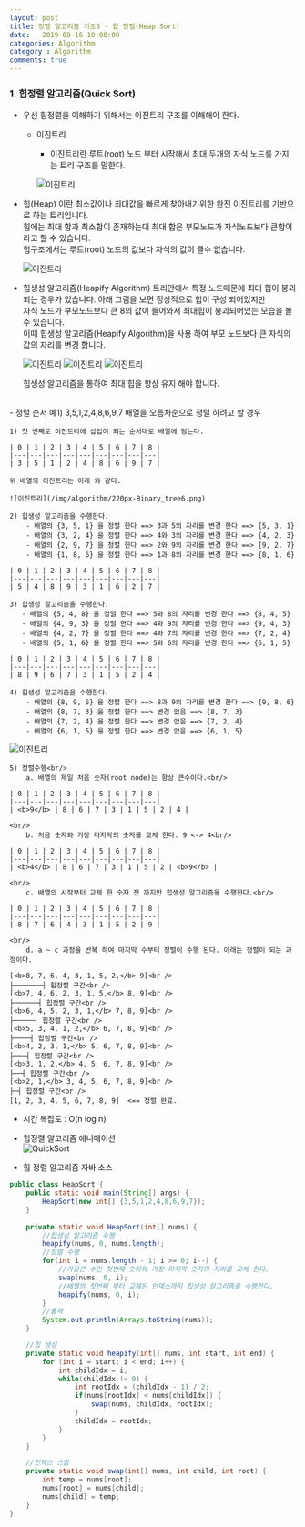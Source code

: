 ```yaml
---
layout: post
title: 정렬 알고리즘 기초3 - 힙 정렬(Heap Sort)
date:   2019-08-16 10:00:00
categories: Algorithm
category : Algorithm
comments: true 
---
```


### 1. 힙정렬 알고리즘(Quick Sort)

- 우선 힙정렬을 이해하기 위해서는 이진트리 구조를 이해해야 한다.
    - 이진트리
        - 이진트리란 루트(root) 노드 부터 시작해서 최대 두개의 자식 노드를 가지는 트리 구조를 말한다.
        
        ![이진트리](/img/algorithm/220px-Binary_tree.png)

- 힙(Heap) 이란 최소값이나 최대값을 빠르게 찾아내기위한 완전 이진트리를 기반으로 하는 트리입니다.  
  힙에는 최대 합과 최소합이 존재하는대 최대 합은 부모노드가 자식노드보다 큰합이라고 할 수 있습니다.   
  힙구조에서는 루트(root) 노드의 값보다 자식의 값이 클수 없습니다.  
  
    ![이진트리](/img/algorithm/220px-Binary_tree2.png)
  
- 힙생성 알고리즘(Heapify Algorithm)
    트리안에서 특정 노드때문에 최대 힙이 붕괴되는 경우가 있습니다. 아래 그림을 보면 정상적으로 힙이 구성 되어있지만  
    자식 노드가 부모노드보다 큰 8의 값이 들어와서 최대힙이 붕괴되어있는 모습을 볼 수 있습니다.  
    이때 힙생성 알고리즘(Heapify Algorithm)을 사용 하여 부모 노드보다 큰 자식의 값의 자리를 변경 합니다.
    
    ![이진트리](/img/algorithm/220px-Binary_tree3.png)
    ![이진트리](/img/algorithm/220px-Binary_tree4.png)
    ![이진트리](/img/algorithm/220px-Binary_tree5.png) 
    
    힙생성 알고리즘을 통하여 최대 힙을 항상 유지 해야 합니다.

<br/>
- 정렬 순서  
    예1) 3,5,1,2,4,8,6,9,7 배열을 오름차순으로 정렬 하려고 할 경우
      
    1) 첫 번째로 이진트리에 삽입이 되는 순서대로 배열에 담는다.  
    
    | 0 | 1 | 2 | 3 | 4 | 5 | 6 | 7 | 8 |
    |---|---|---|---|---|---|---|---|---|
    | 3 | 5 | 1 | 2 | 4 | 8 | 6 | 9 | 7 |
   
    위 배열의 이진트리는 아래 와 같다.  
   
    ![이진트리](/img/algorithm/220px-Binary_tree6.png) 
   
    2) 힙생성 알고리즘을 수행한다.  
        - 배열의 {3, 5, 1} 을 정렬 한다 ==> 3과 5의 자리를 변경 한다 ==> {5, 3, 1}  
        - 배열의 {3, 2, 4} 을 정렬 한다 ==> 4와 3의 자리를 변경 한다 ==> {4, 2, 3}  
        - 배열의 {2, 9, 7} 을 정렬 한다 ==> 2와 9의 자리를 변경 한다 ==> {9, 2, 7}  
        - 배열의 {1, 8, 6} 을 정렬 한다 ==> 1과 8의 자리를 변경 한다 ==> {8, 1, 6}  

    | 0 | 1 | 2 | 3 | 4 | 5 | 6 | 7 | 8 |
    |---|---|---|---|---|---|---|---|---|
    | 5 | 4 | 8 | 9 | 3 | 1 | 6 | 2 | 7 |

    3) 힙생성 알고리즘을 수행한다.  
       - 배열의 {5, 4, 8} 을 정렬 한다 ==> 5와 8의 자리를 변경 한다 ==> {8, 4, 5}  
       - 배열의 {4, 9, 3} 을 정렬 한다 ==> 4와 9의 자리를 변경 한다 ==> {9, 4, 3}  
       - 배열의 {4, 2, 7} 을 정렬 한다 ==> 4와 7의 자리를 변경 한다 ==> {7, 2, 4}  
       - 배열의 {5, 1, 6} 을 정렬 한다 ==> 5와 6의 자리를 변경 한다 ==> {6, 1, 5}  
   
    | 0 | 1 | 2 | 3 | 4 | 5 | 6 | 7 | 8 |
    |---|---|---|---|---|---|---|---|---|
    | 8 | 9 | 6 | 7 | 3 | 1 | 5 | 2 | 4 |
   
    4) 힙생성 알고리즘을 수행한다.  
        - 배열의 {8, 9, 6} 을 정렬 한다 ==> 8과 9의 자리를 변경 한다 ==> {9, 8, 6}  
        - 배열의 {8, 7, 3} 을 정렬 한다 ==> 변경 없음 ==> {8, 7, 3}  
        - 배열의 {7, 2, 4} 을 정렬 한다 ==> 변경 없음 ==> {7, 2, 4}  
        - 배열의 {6, 1, 5} 을 정렬 한다 ==> 변경 없음 ==> {6, 1, 5}  

   ![이진트리](/img/algorithm/220px-Binary_tree7.png)  

    5) 정렬수행<br/>
        a. 배열의 제일 처음 숫자(root node)는 항상 큰수이다.<br/>
        
    | 0 | 1 | 2 | 3 | 4 | 5 | 6 | 7 | 8 |
    |---|---|---|---|---|---|---|---|---|
    | <b>9</b> | 8 | 6 | 7 | 3 | 1 | 5 | 2 | 4 |
    
    <br/>
        b. 처음 숫자와 가장 마지막의 숫자를 교체 한다. 9 <-> 4<br/>
        
    | 0 | 1 | 2 | 3 | 4 | 5 | 6 | 7 | 8 |
    |---|---|---|---|---|---|---|---|---|
    | <b>4</b> | 8 | 6 | 7 | 3 | 1 | 5 | 2 | <b>9</b> |
    
    <br/>
        c. 배열의 시작부터 교체 한 숫자 전 까지만 힙생성 알고리즘을 수행한다.<br/>
        
    | 0 | 1 | 2 | 3 | 4 | 5 | 6 | 7 | 8 |
    |---|---|---|---|---|---|---|---|---|
    | 8 | 7 | 6 | 4 | 3 | 1 | 5 | 2 | 9 |
    
    <br/>
        d. a ~ c 과정을 반복 하여 마지막 수부터 정렬이 수행 된다. 아래는 정렬이 되는 과정이다.
        
    [<b>8, 7, 6, 4, 3, 1, 5, 2,</b> 9]<br />
    ├───────┤ 힙정렬 구간<br />
    [<b>7, 4, 6, 2, 3, 1, 5,</b> 8, 9]<br />
    ├──────┤ 힙정렬 구간<br />
    [<b>6, 4, 5, 2, 3, 1,</b> 7, 8, 9]<br />
    ├─────┤ 힙정렬 구간<br />
    [<b>5, 3, 4, 1, 2,</b> 6, 7, 8, 9]<br />
    ├────┤ 힙정렬 구간<br />
    [<b>4, 2, 3, 1,</b> 5, 6, 7, 8, 9]<br />
    ├───┤ 힙정렬 구간<br />
    [<b>3, 1, 2,</b> 4, 5, 6, 7, 8, 9]<br />
    ├──┤ 힙정렬 구간<br />
    [<b>2, 1,</b> 3, 4, 5, 6, 7, 8, 9]<br />
    ├─┤ 힙정렬 구간<br />
    [1, 2, 3, 4, 5, 6, 7, 8, 9]  <== 정렬 완료.

         

- 시간 복잡도 : O(n log n)  

- 힙정렬 알고리즘 애니메이션  
![QuickSort](/img/algorithm/heapSort.gif)


- 힙 정렬 알고리즘 자바 소스
```java
public class HeapSort {
	public static void main(String[] args) {
		HeapSort(new int[] {3,5,1,2,4,8,6,9,7});
	}
	
	private static void HeapSort(int[] nums) {
		//힙생성 알고리즘 수행
		heapify(nums, 0, nums.length);
		//정렬 수행
		for(int i = nums.length - 1; i >= 0; i--) {
			//가장큰 수인 첫번째 숫자와 가장 마지막 숫자의 자리를 교체 한다.
			swap(nums, 0, i);
			//배열의 첫번째 부터 교체된 인덱스까지 힙생성 알고리즘을 수행한다.
			heapify(nums, 0, i);
		}
        //출력
        System.out.println(Arrays.toString(nums));
	}

	//힙 생성
	private static void heapify(int[] nums, int start, int end) {
		for (int i = start; i < end; i++) {
			int childIdx = i;
			while(childIdx != 0) {
				int rootIdx = (childIdx - 1) / 2;
				if(nums[rootIdx] < nums[childIdx]) {
					swap(nums, childIdx, rootIdx);
				}
				childIdx = rootIdx;
			}
		}
	}

	//인덱스 스왑
	private static void swap(int[] nums, int child, int root) {
		int temp = nums[root];
		nums[root] = nums[child];
		nums[child] = temp;
	}
}
```
